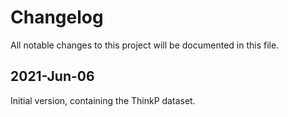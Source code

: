 # Changelog

All notable changes to this project will be documented in this file.

## 2021-Jun-06

Initial version, containing the ThinkP dataset.
